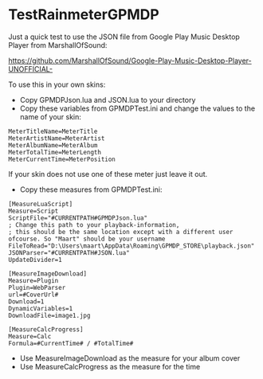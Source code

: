 # TestRainmeterGPMDP

Just a quick test to use the JSON file from Google Play Music Desktop Player from MarshallOfSound:

https://github.com/MarshallOfSound/Google-Play-Music-Desktop-Player-UNOFFICIAL-

To use this in your own skins:

- Copy GPMDPJson.lua and JSON.lua to your directory
- Copy these variables from GPMDPTest.ini and change the values to the name of your skin: 
```
MeterTitleName=MeterTitle
MeterArtistName=MeterArtist
MeterAlbumName=MeterAlbum
MeterTotalTime=MeterLength
MeterCurrentTime=MeterPosition
```
If your skin does not use one of these meter just leave it out.

- Copy these measures from GPMDPTest.ini:
```
[MeasureLuaScript]
Measure=Script
ScriptFile="#CURRENTPATH#GPMDPJson.lua"
; Change this path to your playback-information, 
; this should be the same location except with a different user ofcourse. So "Maart" should be your username
FileToRead="D:\Users\maart\AppData\Roaming\GPMDP_STORE\playback.json"
JSONParser="#CURRENTPATH#JSON.lua"
UpdateDivider=1

[MeasureImageDownload]
Measure=Plugin
Plugin=WebParser
url=#CoverUrl#
Download=1
DynamicVariables=1
DownloadFile=image1.jpg

[MeasureCalcProgress]
Measure=Calc
Formula=#CurrentTime# / #TotalTime#
```
- Use MeasureImageDownload as the measure for your album cover
- Use MeasureCalcProgress as the measure for the time
